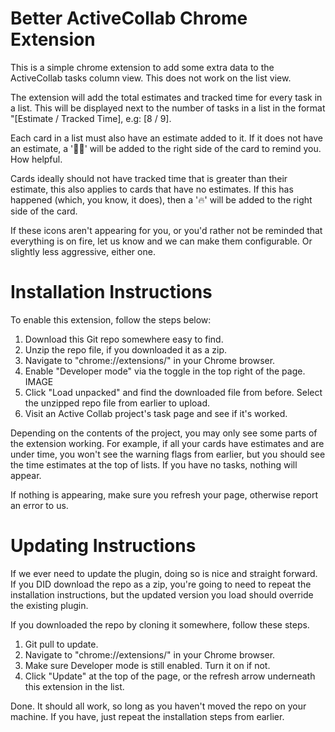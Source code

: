 # Better ActiveCollab Chrome Extension
This is a simple chrome extension to add some extra data to the ActiveCollab tasks column view. This does not work on the list view.

The extension will add the total estimates and tracked time for every task in a list. This will be displayed next to the number of tasks in a list in the format "[Estimate / Tracked Time], e.g: [8 / 9].

Each card in a list must also have an estimate added to it. If it does not have an estimate, a '🤷‍♀️' will be added to the right side of the card to remind you. How helpful.

Cards ideally should not have tracked time that is greater than their estimate, this also applies to cards that have no estimates. If this has happened (which, you know, it does), then a '🔥' will be added to the right side of the card.

If these icons aren't appearing for you, or you'd rather not be reminded that everything is on fire, let us know and we can make them configurable. Or slightly less aggressive, either one.

# Installation Instructions
To enable this extension, follow the steps below:
1. Download this Git repo somewhere easy to find.
2. Unzip the repo file, if you downloaded it as a zip.
3. Navigate to "chrome://extensions/" in your Chrome browser.
4. Enable "Developer mode" via the toggle in the top right of the page.
IMAGE
5. Click "Load unpacked" and find the downloaded file from before. Select the unzipped repo file from earlier to upload.
6. Visit an Active Collab project's task page and see if it's worked.

Depending on the contents of the project, you may only see some parts of the extension working. For example, if all your cards have estimates and are under time, you won't see the warning flags from earlier, but you should see the time estimates at the top of lists. If you have no tasks, nothing will appear.

If nothing is appearing, make sure you refresh your page, otherwise report an error to us.

# Updating Instructions
If we ever need to update the plugin, doing so is nice and straight forward. If you DID download the repo as a zip, you're going to need to repeat the installation instructions, but the updated version you load should override the existing plugin.

If you downloaded the repo by cloning it somewhere, follow these steps.
1. Git pull to update.
2. Navigate to "chrome://extensions/" in your Chrome browser.
3. Make sure Developer mode is still enabled. Turn it on if not.
4. Click "Update" at the top of the page, or the refresh arrow underneath this extension in the list.

Done. It should all work, so long as you haven't moved the repo on your machine. If you have, just repeat the installation steps from earlier.
